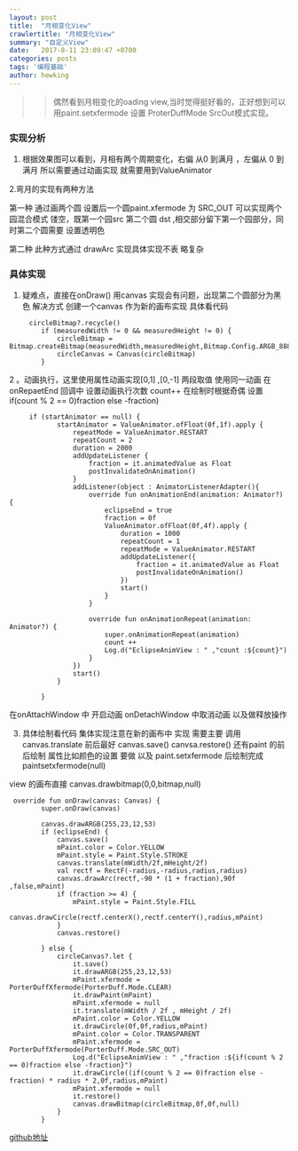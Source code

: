 ```yaml
---
layout: post
title:  "月相变化View"
crawlertitle: "月相变化View"
summary: "自定义View"
date:   2017-8-11 23:09:47 +0700
categories: posts
tags: '编程基础'
author: hewking
---
```

>> 偶然看到月相变化的oading view,当时觉得挺好看的，正好想到可以用paint.setxfermode
设置 ProterDuffMode  SrcOut模式实现。

### 实现分析

1. 根据效果图可以看到，月相有两个周期变化，右偏 从0 到满月  ，左偏从 0 到满月
所以需要通过动画实现 就需要用到ValueAnimator

2.弯月的实现有两种方法  

第一种 
	通过画两个圆 设置后一个圆paint.xfermode 为 SRC_OUT 可以实现两个园混合模式
	镂空，既第一个园src 第二个圆 dst ,相交部分留下第一个园部分，同时第二个圆需要
	设置透明色

第二种
	此种方式通过 drawArc 实现具体实现不表 略复杂

### 具体实现
1. 疑难点，直接在onDraw() 用canvas 实现会有问题，出现第二个圆部分为黑色
解决方式 创建一个canvas 作为新的画布实现 具体看代码

```
     circleBitmap?.recycle()
        if (measuredWidth != 0 && measuredHeight != 0) {
            circleBitmap = Bitmap.createBitmap(measuredWidth,measuredHeight,Bitmap.Config.ARGB_8888)
            circleCanvas = Canvas(circleBitmap)
        }
```

2 。动画执行，这里使用属性动画实现[0,1] ,[0,-1] 两段取值
使用同一动画 在onRepaetEnd 回调中 设置动画执行次数 count++
在绘制时根据奇偶 设置 if(count % 2 == 0)fraction else -fraction)

```
     if (startAnimator == null) {
            startAnimator = ValueAnimator.ofFloat(0f,1f).apply {
                repeatMode = ValueAnimator.RESTART
                repeatCount = 2
                duration = 2000
                addUpdateListener {
                    fraction = it.animatedValue as Float
                    postInvalidateOnAnimation()
                }
                addListener(object : AnimatorListenerAdapter(){
                    override fun onAnimationEnd(animation: Animator?) {
                        eclipseEnd = true
                        fraction = 0f
                        ValueAnimator.ofFloat(0f,4f).apply {
                            duration = 1000
                            repeatCount = 1
                            repeatMode = ValueAnimator.RESTART
                            addUpdateListener({
                                fraction = it.animatedValue as Float
                                postInvalidateOnAnimation()
                            })
                            start()
                        }
                    }

                    override fun onAnimationRepeat(animation: Animator?) {
                        super.onAnimationRepeat(animation)
                        count ++
                        Log.d("EclipseAnimView : " ,"count :${count}")
                    }
                })
                start()
            }

        }
```
在onAttachWindow 中 开启动画
onDetachWindow 中取消动画
以及做释放操作

3. 具体绘制看代码 集体实现注意在新的画布中
实现 需要主要 调用canvas.translate 前后最好 canvas.save() canvsa.restore()
还有paint 的前后绘制 属性比如颜色的设置 要做
以及 paint.setxfermode 后绘制完成 paintsetxfermode(null)

view 的画布直接 canvas.drawbitmap(0,0,bitmap,null)

```
 override fun onDraw(canvas: Canvas) {
        super.onDraw(canvas)

        canvas.drawARGB(255,23,12,53)
        if (eclipseEnd) {
            canvas.save()
            mPaint.color = Color.YELLOW
            mPaint.style = Paint.Style.STROKE
            canvas.translate(mWidth/2f,mHeight/2f)
            val rectf = RectF(-radius,-radius,radius,radius)
            canvas.drawArc(rectf,-90 * (1 + fraction),90f ,false,mPaint)
            if (fraction >= 4) {
                mPaint.style = Paint.Style.FILL
                canvas.drawCircle(rectf.centerX(),rectf.centerY(),radius,mPaint)
            }
            canvas.restore()

        } else {
            circleCanvas?.let {
                it.save()
                it.drawARGB(255,23,12,53)
                mPaint.xfermode = PorterDuffXfermode(PorterDuff.Mode.CLEAR)
                it.drawPaint(mPaint)
                mPaint.xfermode = null
                it.translate(mWidth / 2f , mHeight / 2f)
                mPaint.color = Color.YELLOW
                it.drawCircle(0f,0f,radius,mPaint)
                mPaint.color = Color.TRANSPARENT
                mPaint.xfermode = PorterDuffXfermode(PorterDuff.Mode.SRC_OUT)
                Log.d("EclipseAnimView : " ,"fraction :${if(count % 2 == 0)fraction else -fraction}")
                it.drawCircle((if(count % 2 == 0)fraction else -fraction) * radius * 2,0f,radius,mPaint)
                mPaint.xfermode = null
                it.restore()
                canvas.drawBitmap(circleBitmap,0f,0f,null)
            }
        }
```


[github地址](https://github.com/hewking/HUILibrary/blob/master/app/src/main/java/com/hewking/customviewtest/EclipseAnimView.kt)




